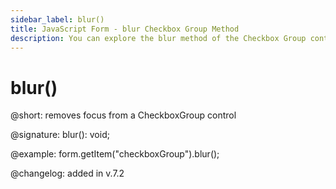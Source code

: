 ```yaml
---
sidebar_label: blur()
title: JavaScript Form - blur Checkbox Group Method 
description: You can explore the blur method of the Checkbox Group control of Form in the documentation of the DHTMLX JavaScript UI library. Browse developer guides and API reference, try out code examples and live demos, and download a free 30-day evaluation version of DHTMLX Suite 7.
---
```


# blur()

@short: removes focus from a CheckboxGroup control

@signature: blur(): void;

@example: form.getItem("checkboxGroup").blur();

@changelog: added in v.7.2
